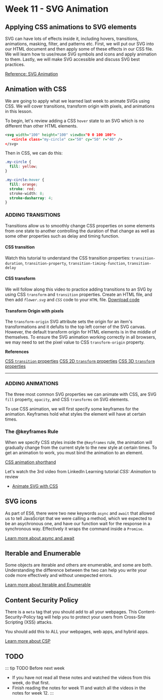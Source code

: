 # Week 11 - SVG Animation 

## Applying CSS animations to SVG elements

SVG can have lots of effects inside it, including hovers, transitions, animations, masking, filter, and patterns etc. First, we will put our SVG into our HTML document and then apply some of these effects in our CSS file. We will learn how to use/reuse SVG symbols and icons and apply animation to them. Lastly, we will make SVG accessible and discuss SVG best practices.

[Reference: SVG Animation](../week10/svg.md#svg-animation)


## Animation with CSS

We are going to apply what we learned last week to animate SVGs using CSS. We will cover transitions, transform origin with pixels, and animations in this lesson. 

To begin, let's review adding a CSS `hover` state to an SVG which is no different than other HTML elements.

```xml
<svg width="100" height="100" viewBox"0 0 100 100">
   <circle class="my-circle" cx="50" cy="50" r="40" />
</svg>
```

Then in CSS, we can do this:

```css
.my-circle {
  fill: yellow;
}

.my-circle:hover {
  fill: orange;
  stroke: red;
  stroke-width: 8;
  stroke-dasharray: 4;
}
```

### ADDING TRANSITIONS

Transitions allow us to smoothly change CSS properties on some elements from one state to another controlling the duration of that change as well as some other properties such as delay and timing function. 

#### CSS transition

Watch this tutorial to understand the CSS transition properties: `transition-duration`,  `transition-property`, `transition-timing-function`, `transition-delay`

<YouTube
  title="Animating with CSS Transitions - A look at the transition properties"
  url="https://www.youtube.com/embed/Nloq6uzF8RQ"
/> 

#### CSS transform

We will follow along this video to practice adding transitions to an SVG by using CSS `transform` and `transition` properties. Create an HTML file, and then add _`flower.svg`_ and _`CSS`_ code to your `HTML` file. [Download code](../week10/svg.html#resources)

<YouTube
  title="SVG Transitions"
  url="https://www.youtube.com/embed/vwIVdI3WMIc"
/> 

#### Transform Origin with pixels 

The `transform-origin` SVG attribute sets the origin for an item's transformations and it defults to the top left corner of the SVG canvas. However, the default transform origin for HTML elements is in the middle of themselves. To ensure the SVG animation working correctly in all browsers, we may need to set the pixel value to CSS `transform-origin` property. 

<YouTube
  title="SVG transform-origin"
  url="https://www.youtube.com/embed/AcdOzdoB390"
/> 

**References**

[CSS `transition` properties](https://www.w3schools.com/css/css3_transitions.asp)
[CSS 2D `transform` properties](https://www.w3schools.com/css/css3_2dtransforms.asp)
[CSS 3D `transform` properties](https://www.w3schools.com/cssref/css3_pr_transform.asp)

---

### ADDING ANIMATIONS

The three most common SVG properties we can animate with CSS, are SVG `fill` property, `opacity`, and CSS `transforms` on SVG elements. 

To use CSS animation, we will first specify some keyframes for the animation. Keyframes hold what styles the element will have at certain times.

### The @keyframes Rule

When we specify CSS styles inside the `@keyframes` rule, the animation will gradually change from the current style to the new style at certain times. To get an animation to work, you must bind the animation to an element.

[CSS animation shorthand](https://developer.mozilla.org/en-US/docs/Web/CSS/animation)

<YouTube
  title="SVG animations"
  url="https://www.youtube.com/embed/8s70jpw5B5c"
/> 

Let's watch the 3rd video from LinkedIn Learning tutorial *CSS: Animation* to review 
- [Animate SVG with CSS](https://www.linkedin.com/learning/css-animation/animate-svg-with-css)


## SVG icons

As part of ES6, there were two new keywords `async` and `await` that allowed us to tell JavaScript that we were calling a method, which we expected to be an asychronous one, and have our function wait for the response in a synchronous way. Effectively it wraps the command inside a `Promise`.

[Learn more about async and await](./async.md)

## Iterable and Enumerable

Some objects are iterable and others are enumerable, and some are both. Understanding the difference between the two can help you write your code more effectively and without unexpected errors.

[Learn more about Iterable and Enumerable](./iter.md)

## Content Security Policy

There is a `meta` tag that you should add to all your webpages. This Content-Security-Policy tag will help you to protect your users from Cross-Site Scripting (XSS) attacks.

You should add this to ALL your webpages, web apps, and hybrid apps.

[Learn more about CSP](./csp.md)

## TODO

::: tip TODO Before next week

- If you have not read all these notes and watched the videos from this week, do that first.
- Finish reading the notes for week 11 and watch all the videos in the notes for week 12.
  :::
